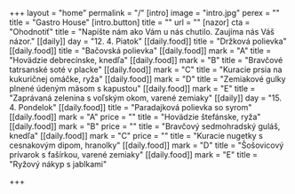 +++
layout = "home"
permalink = "/"
[intro]
image = "intro.jpg"
perex = ""
title = "Gastro House"
[intro.button]
title = ""
url = ""
[nazor]
cta = "Ohodnotiť"
title = "Napíšte nám ako Vám u nás chutilo. Zaujíma nás Váš názor."
[[daily]]
day = "12. 4. Piatok"
[[daily.food]]
title = "Držková polievka"
[[daily.food]]
title = "Bačovská polievka"
[[daily.food]]
mark = "A"
title = "Hovädzie debrecínske, knedľa"
[[daily.food]]
mark = "B"
title = "Bravčové tatrsanské soté v placke"
[[daily.food]]
mark = "C"
title = "Kuracie prsia na kukuričnej omáčke, ryža"
[[daily.food]]
mark = "D"
title = "Zemiakové gulky plnené údeným mäsom s kapustou"
[[daily.food]]
mark = "E"
title = "Zaprávaná zelenina s voľským okom, varené zemiaky"
[[daily]]
day = "15. 4. Pondelok"
[[daily.food]]
title = "Paradajková polievka so syrom"
[[daily.food]]
mark = "A"
price = ""
title = "Hovädzie štefánske, ryža"
[[daily.food]]
mark = "B"
price = ""
title = "Bravčový sedmohradský guláš, knedľa"
[[daily.food]]
mark = "C"
price = ""
title = "Kuracie nugetky  s cesnakovým dipom, hranolky"
[[daily.food]]
mark = "D"
title = "Šošovicový prívarok s fašírkou, varené zemiaky"
[[daily.food]]
mark = "E"
title = "Ryžový nákyp s jablkami"

+++
